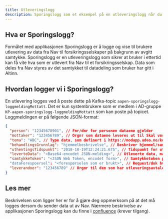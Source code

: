 ```yaml
---
title: Utleveringslogg
description: Sporingslogg som et eksempel på en utleveringslogg når du deler data med eksterne parter
---
```


## Hva er Sporingslogg?

Formålet med applikasjonen Sporingslogg er å logge og vise til brukere utlevering av data fra Nav til forsikringsselskaper på bakgrunn av avgitt samtykke. Sporingslogg er en utleveringslogg som sikrer at bruker i ettertid kan få vite hva som er utlevert fra Nav til et forsikringsselskap. Data som deles fra Nav styres av det samtykket til datadeling som bruker har gitt i Altinn.

## Hvordan logger vi i Sporingslogg?

En utlevering logges ved å poste dette på Kafka-topic `aapen-sporingslogg-loggmeldingMottatt`. Det er kun systembrukere som er medlem i AD-gruppe `KP-aapen-sporingslogg-loggmeldingMottatt` som kan poste på topicet. Loggmeldingen er på følgende JSON-format:

```json
{
  "person": "12345678901", // Fnr/dnr for personen dataene gjelder
  "mottaker": "123456789", // Orgnr som dataene leveres ut til Skal være 9 sifre
  "tema": "ABC", // Type data, som definert i https://modapp.adeo.no/kodeverksklient/viskodeverk???, Tema 3 tegn
  "behandlingsGrunnlag": "hjemmelbeskrivelse", // Beskriver hjemmel/samtykke som er bakgrunn for at dataene utleveres TODO kodeverk e.l. Max 100 tegn
  "uthentingsTidspunkt": "2018-10-19T12:24:21.675", // Tidspunkt for utlevering, ISO-format uten tidssone
  "leverteData": "<Base64-encodet JSON-melding>", // Utleverte data, max 1.000.000 tegn (i praksis må hele loggmeldingen være under Kafkas grense på 1 MB)
  "samtykkeToken": "<JSON Web Token, encodet form>", // Samtykketoken produsert av Altinn, definert i https://altinn.github.io/docs/guides/samtykke/datakilde/bruk-av-token/ Max 1000 tegn
  "dataForespoersel": "<forespørselen som er brukt>", // Request/dok hvordan Nav hentet data, max 100.000 tegn
  "leverandoer": "123456789" // Orgnr til den som har utleveringsavtalen, benyttes ved delegering Skal være 9 sifre
}
```

## Les mer

Beskrivelsen som ligger her er for å gjøre deg oppmerksom på at det må logges dersom du sender data ut av Nav. Nærmere beskrivelse av applikasjonen Sporingslogg kan du finne i [confluence](https://confluence.adeo.no/display/KES/Sporingslogg) (krever tilgang).
